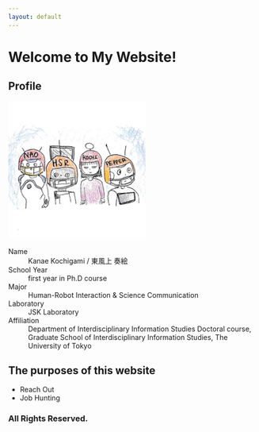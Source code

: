 ```yaml
---
layout: default
---
```


# Welcome to My Website!

## Profile
![](figure/profile.png)
<dl>
<dt>Name</dt>
<dd>Kanae Kochigami / 東風上 奏絵</dd>
<dt>School Year</dt>
<dd>first year in Ph.D course</dd>
<dt>Major</dt>
<dd>Human-Robot Interaction & Science Communication</dd>
<dt>Laboratory</dt>
<dd>JSK Laboratory</dd>
<dt>Affiliation</dt>
<dd>Department of Interdisciplinary Information Studies Doctoral course, 
Graduate School of Interdisciplinary Information Studies, 
The University of Tokyo</dd>
</dl>

## The purposes of this website
- Reach Out
- Job Hunting

### All Rights Reserved.